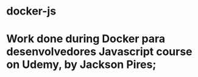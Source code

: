 # docker-js

# Work done during Docker para desenvolvedores Javascript course on Udemy, by Jackson Pires;
